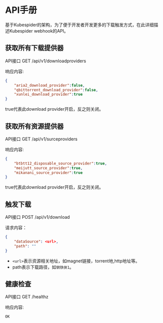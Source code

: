 # API手册
基于Kubespider的架构，为了便于开发者开发更多的下载触发方式，在此详细描述Kubespider webhook的API。

## 获取所有下载提供器
API接口 GET /api/v1/downloadproviders  

响应内容:
```json
{
    "aria2_download_provider":false,
    "qbittorrent_download_provider":false,
    "xunlei_download_provider":true
}
```
true代表此download provider开启，反之则关闭。

## 获取所有资源提供器
API接口 GET /api/v1/surceproviders

响应内容:
```json
{
    "btbtt12_disposable_source_provider":true,
    "meijutt_source_provider":true,
    "mikanani_source_provider":true
}
```
true代表此download provider开启，反之则关闭。

## 触发下载
API接口 POST /api/v1/download

请求内容：
```json
{
    "dataSource": <url>,
    "path": ""
}
```
* `<url>`表示资源相关地址，如magnet链接，torrent地,http地址等。
* path表示下载路径，如`钢铁侠1`。

## 健康检查
API接口 GET /healthz

响应内容:
```
OK
```
